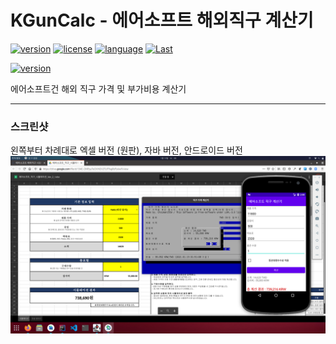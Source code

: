 # KGunCalc - 에어소프트 해외직구 계산기
[![version](https://img.shields.io/github/v/release/choiman1559/KGunCalc?include_prereleases)](https://github.com/choiman1559/KGunCalc/releases/latest)
[![license](https://img.shields.io/badge/License-LGPL--3.0-green.svg?logo=gnu)](https://www.gnu.org/licenses/lgpl-3.0.html)
[![language](https://img.shields.io/badge/Language-Java-green?logo=java)]()
[![Last](https://img.shields.io/github/last-commit/choiman1559/KGunCalc)](https://github.com/choiman1559/KGunCalc/commit/master)

[![version](https://encrypted-tbn0.gstatic.com/images?q=tbn%3AANd9GcQKUUtefY6l9YGHF0GmQAijrUAUueZcJqwGIA&usqp=CAU)](https://play.google.com/store/apps/details?id=com.kgun.shop)

에어소프트건 해외 직구 가격 및 부가비용 계산기

--------------------------

### 스크린샷
왼쪽부터 차례대로 엑셀 버전 (원판), 자바 버전, 안드로이드 버전
[![screenshot](https://github.com/choiman1559/KGunCalc/blob/master/ScreenShot.png)]()
